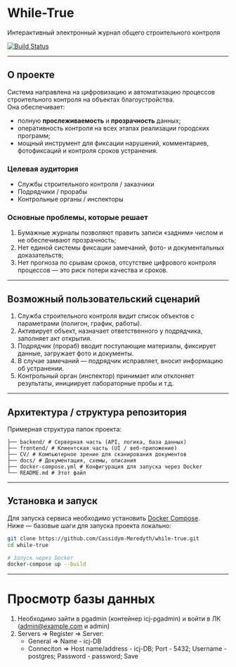 # While-True  
Интерактивный электронный журнал общего строительного контроля  

[![Build Status](https://img.shields.io/github/actions/workflow/status/Cassidym-Meredyth/while-true/ci.yml)](https://github.com/Cassidym-Meredyth/while-true/actions)  

---


## О проекте  
Система направлена на цифровизацию и автоматизацию процессов строительного контроля на объектах благоустройства.  
Она обеспечивает:  
- полную **прослеживаемость** и **прозрачность** данных;  
- оперативность контроля на всех этапах реализации городских программ;  
- мощный инструмент для фиксации нарушений, комментариев, фотофиксаций и контроля сроков устранения.  

### Целевая аудитория  
- Службы строительного контроля / заказчики  
- Подрядчики / прорабы  
- Контрольные органы / инспекторы  

### Основные проблемы, которые решает  
1. Бумажные журналы позволяют править записи «задним» числом и не обеспечивают прозрачность;  
2. Нет единой системы фиксации замечаний, фото- и документальных доказательств;  
3. Нет прогноза по срывам сроков, отсутствие цифрового контроля процессов — это риск потери качества и сроков.  

---

## Возможный пользовательский сценарий  

1. Служба строительного контроля видит список объектов с параметрами (полигон, график, работы).  
2. Активирует объект, назначает ответственного у подрядчика, заполняет акт открытия.  
3. Подрядчик (прораб) вводит поступающие материалы, фиксирует данные, загружает фото и документы.  
4. В случае замечаний — подрядчик исправляет, вносит информацию об устранении.  
5. Контрольный орган (инспектор) принимает или отклоняет результаты, инициирует лабораторные пробы и т.д.

---

## Архитектура / структура репозитория  

Примерная структура папок проекта:

```
├── backend/ # Серверная часть (API, логика, база данных)
├── frontend/ # Клиентская часть (UI / веб-приложение)
├── CV/ # Компьютерное зрение для сканирования документов
├── docs/ # Документация, схемы, описания
├── docker-compose.yml # Конфигурация для запуска через Docker
└── README.md # Этот файл
```

---

## Установка и запуск  

Для запуска сервиса необходимо установить [Docker Compose](https://docs.docker.com/desktop/setup/install/windows-install/). <br>
Ниже — базовые шаги для запуска проекта локально:

```bash
git clone https://github.com/Cassidym-Meredyth/while-true.git
cd while-true

# Запуск через Docker
docker-compose up --build
```

---

# Просмотр базы данных
1. Необходимо зайти в pgadmin (контейнер icj-pgadmin) и войти в ЛК (admin@example.com и admin)
2. Servers => Register => Server:
    - General => Name - icj-DB
    - Conneciton => Host name/address - icj-DB; Port - 5432; Username - postgres; Password - password; Save